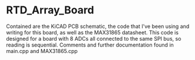 # RTD_Array_Board
Contained are the KiCAD PCB schematic, the code that I've been using and writing for this board, as well as the MAX31865 datasheet.
This code is designed for a board with 8 ADCs all connected to the same SPI bus, so reading is sequential.
Comments and further documentation found in main.cpp and MAX31865.cpp
